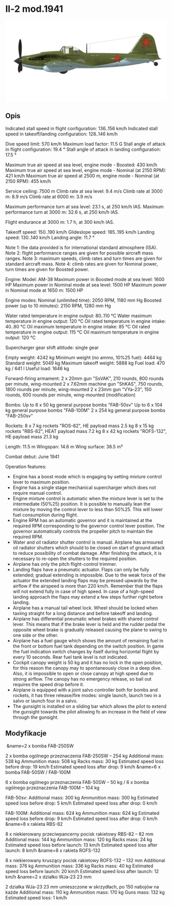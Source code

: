 # Il-2 mod.1941

![il2m41](../images/il2m41.png)

## Opis

Indicated stall speed in flight configuration: 136..156 km/h
Indicated stall speed in takeoff/landing configuration: 128..146 km/h

Dive speed limit: 570 km/h
Maximum load factor: 11.5 G
Stall angle of attack in flight configuration: 19.4 °
Stall angle of attack in landing configuration: 17.5 °

Maximum true air speed at sea level, engine mode - Boosted: 430 km/h
Maximum true air speed at sea level, engine mode - Nominal (at 2150 RPM): 421 km/h
Maximum true air speed at 2500 m, engine mode - Nominal (at 2150 RPM): 455 km/h

Service ceiling: 7500 m
Climb rate at sea level: 9.4 m/s
Climb rate at 3000 m: 8.9 m/s
Climb rate at 6000 m: 3.9 m/s

Maximum performance turn at sea level: 23.1 s, at 250 km/h IAS.
Maximum performance turn at 3000 m: 32.6 s, at 250 km/h IAS.

Flight endurance at 3000 m: 1.7 h, at 300 km/h IAS.

Takeoff speed: 150..190 km/h
Glideslope speed: 185..195 km/h
Landing speed: 130..140 km/h
Landing angle: 11.7 °

Note 1: the data provided is for international standard atmosphere (ISA).
Note 2: flight performance ranges are given for possible aircraft mass ranges.
Note 3: maximum speeds, climb rates and turn times are given for standard aircraft mass.
Note 4: climb rates are given for Nominal power, turn times are given for Boosted power.

Engine:
Model: AM-38
Maximum power in Boosted mode at sea level: 1600 HP
Maximum power in Nominal mode at sea level: 1500 HP
Maximum power in Nominal mode at 1650 m: 1500 HP

Engine modes:
Nominal (unlimited time): 2050 RPM, 1180 mm Hg
Boosted power (up to 10 minutes): 2150 RPM, 1280 mm Hg

Water rated temperature in engine output: 80..110 °C
Water maximum temperature in engine output: 120 °C
Oil rated temperature in engine intake: 40..80 °C
Oil maximum temperature in engine intake: 85 °C
Oil rated temperature in engine output: 115 °C
Oil maximum temperature in engine output: 120 °C

Supercharger gear shift altitude: single gear

Empty weight: 4242 kg
Minimum weight (no ammo, 10%25 fuel): 4464 kg
Standard weight: 5049 kg
Maximum takeoff weight: 5888 kg
Fuel load: 470 kg / 641 l
Useful load: 1646 kg

Forward-firing armament:
2 x 20mm gun "SsVAK", 210 rounds, 800 rounds per minute, wing-mounted
2 x 7.62mm machine gun "ShKAS", 750 rounds, 1800 rounds per minute, wing-mounted
2 x 23mm gun "VYa-23", 150 rounds, 600 rounds per minute, wing-mounted (modification)

Bombs:
Up to 6 x 50 kg general purpose bombs "FAB-50sv"
Up to 6 x 104 kg general purpose bombs "FAB-100M"
2 x 254 kg general purpose bombs "FAB-250sv"

Rockets:
8 x 7 kg rockets "ROS-82", HE payload mass 2.5 kg
8 x 15 kg rockets "RBS-82", HEAT payload mass 7.2 kg
8 x 42 kg rockets "ROFS-132", HE payload mass 21.3 kg

Length: 11.5 m
Wingspan: 14.6 m
Wing surface: 38.5 m²

Combat debut: June 1941

Operation features:
- Engine has a boost mode which is engaging by setting mixture control lever to maximum position.
- Engine has a single stage mechanical supercharger which does not require manual control.
- Engine mixture control is automatic when the mixture lever is set to the intermediate (50%25) position. It is possible to manually lean the mixture by moving the control lever to less than 50%25. This will lower fuel consumption during flight.
- Engine RPM has an automatic governor and it is maintained at the required RPM corresponding to the governor control lever position. The governor automatically controls the propeller pitch to maintain the required RPM.
- Water and oil radiator shutter control is manual. Airplane has armoured oil radiator shutters which should to be closed on start of ground attack to reduce possibility of combat damage. After finishing the attack, it is necessary to re-open the shutters to the required position.
- Airplane has only the pitch flight-control trimmer.
- Landing flaps have a pneumatic actuator. Flaps can only be fully extended; gradual extending is impossible. Due to the weak force of the actuator the extended landing flaps may be pressed upwards by the airflow if the airspeed is more than 220 km/h. Remember that the flaps will not extend fully in case of high speed. In case of a high-speed landing approach the flaps may extend a few steps further right before landing.
- Airplane has a manual tail wheel lock. Wheel should be locked when taxiing straight for a long distance and before takeoff and landing.
- Airplane has differential pneumatic wheel brakes with shared control lever. This means that if the brake lever is held and the rudder pedal the opposite wheel brake is gradually released causing the plane to swing to one side or the other.
- Airplane has a fuel gauge which shows the amount of remaining fuel in the front or bottom fuel tank depending on the switch position. In game the fuel indication switch changes by itself during horizontal flight by every 10 seconds. Rear fuel tank level is not indicated. 
- Cockpit canopy weight is 50 kg and it has no lock in the open position, for this reason the canopy may to spontaneously close in a deep dive. Also, it is impossible to open or close canopy at high speed due to strong airflow. The canopy has no emergency release, so bail out requires the speed drop before it.
- Airplane is equipped with a joint salvo controller both for bombs and rockets, it has three release/fire modes: single launch, launch two in a salvo or launch four in a salvo.
- The gunsight is installed on a sliding bar which allows the pilot to extend the gunsight towards the pilot allowing fo an increase in the field of view through the gunsight.

## Modyfikacje
﻿
&name=2 x bomba FAB-250SW

2 x bomba ogólnego przeznaczenia FAB-250SW – 254 kg
Additional mass: 538 kg
Ammunition mass: 508 kg
Racks mass: 30 kg
Estimated speed loss before drop: 19 km/h
Estimated speed loss after drop: 9 km/h﻿
&name=6 x bomba FAB-50SW / FAB-100M

6 x bomba ogólnego przeznaczenia FAB-50SW – 50 kg / 6 x bomba ogólnego przeznaczenia FAB-100M – 104 kg

FAB-50sv:
Additional mass: 300 kg
Ammunition mass: 300 kg
Estimated speed loss before drop: 5 km/h
Estimated speed loss after drop: 0 km/h

FAB-100M:
Additional mass: 624 kg
Ammunition mass: 624 kg
Estimated speed loss before drop: 9 km/h
Estimated speed loss after drop: 0 km/h﻿
&name=8 x rakieta RBS-82

8 x niekierowany przeciwpancerny pocisk rakietowy RBS-82 – 82 mm
Additional mass: 144 kg
Ammunition mass: 120 kg
Racks mass: 24 kg
Estimated speed loss before launch: 13 km/h
Estimated speed loss after launch: 8 km/h﻿
&name=8 x rakieta ROFS-132

8 x niekierowany kruszący pocisk rakietowy ROFS-132 – 132 mm
Additional mass: 376 kg
Ammunition mass: 336 kg
Racks mass: 40 kg
Estimated speed loss before launch: 20 km/h
Estimated speed loss after launch: 12 km/h﻿
&name=2 x działko WJa-23 23 mm

2 działka WJa-23 23 mm umieszczone w skrzydłach, po 150 nabojów na każde
Additional mass: 110 kg
Ammunition mass: 170 kg
Guns mass: 132 kg
Estimated speed loss: 1 km/h